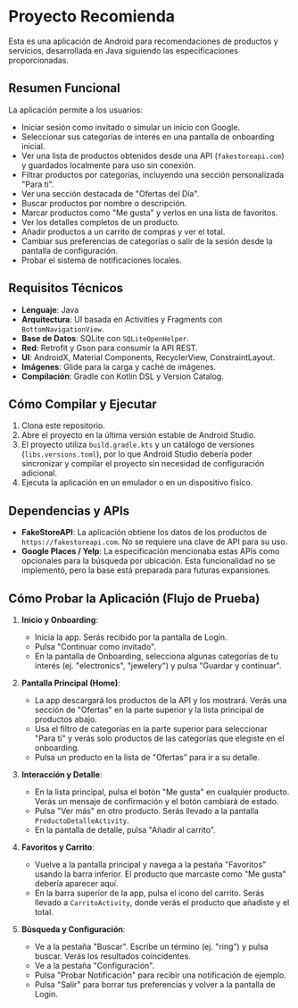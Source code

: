# Proyecto Recomienda

Esta es una aplicación de Android para recomendaciones de productos y servicios, desarrollada en Java siguiendo las especificaciones proporcionadas.

## Resumen Funcional

La aplicación permite a los usuarios:
- Iniciar sesión como invitado o simular un inicio con Google.
- Seleccionar sus categorías de interés en una pantalla de onboarding inicial.
- Ver una lista de productos obtenidos desde una API (`fakestoreapi.com`) y guardados localmente para uso sin conexión.
- Filtrar productos por categorías, incluyendo una sección personalizada "Para ti".
- Ver una sección destacada de "Ofertas del Día".
- Buscar productos por nombre o descripción.
- Marcar productos como "Me gusta" y verlos en una lista de favoritos.
- Ver los detalles completos de un producto.
- Añadir productos a un carrito de compras y ver el total.
- Cambiar sus preferencias de categorías o salir de la sesión desde la pantalla de configuración.
- Probar el sistema de notificaciones locales.

## Requisitos Técnicos

- **Lenguaje**: Java
- **Arquitectura**: UI basada en Activities y Fragments con `BottomNavigationView`.
- **Base de Datos**: SQLite con `SQLiteOpenHelper`.
- **Red**: Retrofit y Gson para consumir la API REST.
- **UI**: AndroidX, Material Components, RecyclerView, ConstraintLayout.
- **Imágenes**: Glide para la carga y caché de imágenes.
- **Compilación**: Gradle con Kotlin DSL y Version Catalog.

## Cómo Compilar y Ejecutar

1.  Clona este repositorio.
2.  Abre el proyecto en la última versión estable de Android Studio.
3.  El proyecto utiliza `build.gradle.kts` y un catálogo de versiones (`libs.versions.toml`), por lo que Android Studio debería poder sincronizar y compilar el proyecto sin necesidad de configuración adicional.
4.  Ejecuta la aplicación en un emulador o en un dispositivo físico.

## Dependencias y APIs

- **FakeStoreAPI**: La aplicación obtiene los datos de los productos de `https://fakestoreapi.com`. No se requiere una clave de API para su uso.
- **Google Places / Yelp**: La especificación mencionaba estas APIs como opcionales para la búsqueda por ubicación. Esta funcionalidad no se implementó, pero la base está preparada para futuras expansiones.

## Cómo Probar la Aplicación (Flujo de Prueba)

1.  **Inicio y Onboarding**:
    - Inicia la app. Serás recibido por la pantalla de Login.
    - Pulsa "Continuar como invitado".
    - En la pantalla de Onboarding, selecciona algunas categorías de tu interés (ej. "electronics", "jewelery") y pulsa "Guardar y continuar".

2.  **Pantalla Principal (Home)**:
    - La app descargará los productos de la API y los mostrará. Verás una sección de "Ofertas" en la parte superior y la lista principal de productos abajo.
    - Usa el filtro de categorías en la parte superior para seleccionar "Para ti" y verás solo productos de las categorías que elegiste en el onboarding.
    - Pulsa un producto en la lista de "Ofertas" para ir a su detalle.

3.  **Interacción y Detalle**:
    - En la lista principal, pulsa el botón "Me gusta" en cualquier producto. Verás un mensaje de confirmación y el botón cambiará de estado.
    - Pulsa "Ver más" en otro producto. Serás llevado a la pantalla `ProductoDetalleActivity`.
    - En la pantalla de detalle, pulsa "Añadir al carrito".

4.  **Favoritos y Carrito**:
    - Vuelve a la pantalla principal y navega a la pestaña "Favoritos" usando la barra inferior. El producto que marcaste como "Me gusta" debería aparecer aquí.
    - En la barra superior de la app, pulsa el icono del carrito. Serás llevado a `CarritoActivity`, donde verás el producto que añadiste y el total.

5.  **Búsqueda y Configuración**:
    - Ve a la pestaña "Buscar". Escribe un término (ej. "ring") y pulsa buscar. Verás los resultados coincidentes.
    - Ve a la pestaña "Configuración".
    - Pulsa "Probar Notificación" para recibir una notificación de ejemplo.
    - Pulsa "Salir" para borrar tus preferencias y volver a la pantalla de Login.
